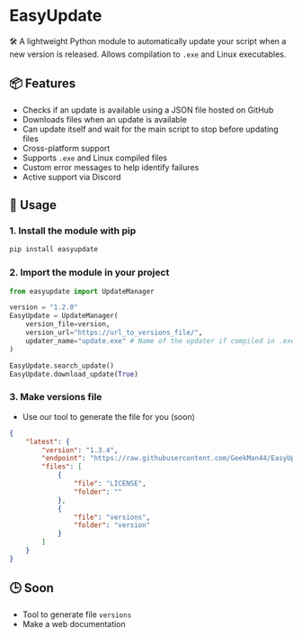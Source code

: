 # EasyUpdate

🛠️ A lightweight Python module to automatically update your script when a new version is released. Allows compilation to `.exe` and Linux executables.

## 📦 Features

- Checks if an update is available using a JSON file hosted on GitHub
- Downloads files when an update is available
- Can update itself and wait for the main script to stop before updating files
- Cross-platform support
- Supports `.exe` and Linux compiled files
- Custom error messages to help identify failures
- Active support via Discord

## 🚀 Usage

### 1. Install the module with pip

```bash
pip install easyupdate
```
### 2. Import the module in your project

```py
from easyupdate import UpdateManager

version = "1.2.0"
EasyUpdate = UpdateManager(
    version_file=version,
    version_url="https://url_to_versions_file/",
    updater_name="update.exe" # Name of the updater if compiled in .exe or linux executable
)

EasyUpdate.search_update()
EasyUpdate.download_update(True)
```

### 3. Make versions file

- Use our tool to generate the file for you (soon)

```json
{
    "latest": {
        "version": "1.3.4",
        "endpoint": "https://raw.githubusercontent.com/GeekMan44/EasyUpdate/refs/heads/main/",
        "files": [
            {
                "file": "LICENSE",
                "folder": ""
            },
            {
                "file": "versions",
                "folder": "version"
            }
        ]
    }
}
```

## 🕒 Soon

- Tool to generate file `versions`
- Make a web documentation
